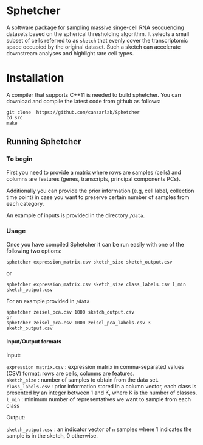 # Sphetcher

A software package for sampling massive singe-cell RNA secquencing datasets based on the spherical thresholding algorithm. It selects a small subset of cells referred to as ```sketch``` that evenly cover the transcriptomic space occupied by the original dataset. Such a sketch can accelerate downstream analyses and highlight rare cell types.


# Installation
A compiler that supports C++11 is needed to build sphetcher. You can download and compile the latest code from github as follows:

```
git clone  https://github.com/canzarlab/Sphetcher
cd src
make
```

## Running Sphetcher ##

### To begin ###

First you need to provide a matrix where rows are samples (cells) and columns are features (genes, transcripts, principal components PCs).

Additionally you can provide the prior information (e.g, cell label, collection time point) in case you want to preserve certain number of samples from each category. 

An example of inputs is provided in the directory ```/data```. 

### Usage ###

Once you have compiled Sphetcher it can be run easily with one of the following two options:

```
sphetcher expression_matrix.csv sketch_size sketch_output.csv
```
or 
```
sphetcher expression_matrix.csv sketch_size class_labels.csv l_min sketch_output.csv
```
For an example provided in ```/data```
```
sphetcher zeisel_pca.csv 1000 sketch_output.csv
or 
sphetcher zeisel_pca.csv 1000 zeisel_pca_labels.csv 3 sketch_output.csv
```

#### Input/Output formats

Input: 

`expression_matrix.csv`
  : expression matrix in comma-separated values (CSV) format: rows are cells, columns are features. <br/>
 `sketch_size` 
  : number of samples to obtain from the data set. <br/>
`class_labels.csv`
  : prior information stored in a column vector, each class is presented by an integer between 1 and K, where K is the number of classes. <br/>
`l_min`
  : minimum number of representatives we want to sample from each class <br/>

Output:

`sketch_output.csv` : an indicator vector of `n` samples where 1 indicates the sample is in the sketch, 0 otherwise. 


